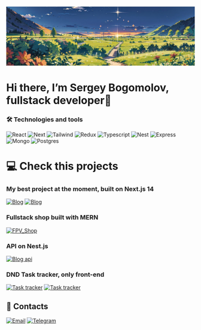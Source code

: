 ![Header](https://github.com/SergeyBogomolovv/sergeybogomolovv/blob/main/assets/bg.png?raw=true)

# Hi there, I’m Sergey Bogomolov, fullstack developer👋

### 🛠️ Technologies and tools

![React](https://img.shields.io/badge/React-grey?style=for-the-badge&logo=react)
![Next](https://img.shields.io/badge/Next.js-grey?style=for-the-badge&logo=next.js)
![Tailwind](https://img.shields.io/badge/tailwindcss-grey?style=for-the-badge&logo=tailwindcss)
![Redux](https://img.shields.io/badge/redux_toolkit-grey?style=for-the-badge&logo=redux)
![Typescript](https://img.shields.io/badge/Typescript-grey?style=for-the-badge&logo=typescript)
![Nest](https://img.shields.io/badge/nest.js-grey?style=for-the-badge&logo=nestjs)
![Express](https://img.shields.io/badge/express.js-grey?style=for-the-badge&logo=express)
![Mongo](https://img.shields.io/badge/mongo-grey?style=for-the-badge&logo=mongodb)
![Postgres](https://img.shields.io/badge/postgres-grey?style=for-the-badge&logo=postgresql)

# 💻 Check this projects

### My best project at the moment, built on Next.js 14

[![Blog](https://img.shields.io/badge/Blog-black?style=for-the-badge&logo=next.js)](https://next-blog-xhr.vercel.app/)
[![Blog](https://img.shields.io/badge/Repo-grey?style=for-the-badge&logo=github)](https://github.com/SergeyBogomolovv/next-blog)

### Fullstack shop built with MERN

[![FPV_Shop](https://img.shields.io/badge/FPV_Shop-grey?style=for-the-badge&logo=react)](https://github.com/SergeyBogomolovv/FPV-shop)

### API on Nest.js

[![Blog api](https://img.shields.io/badge/Blog_api-grey?style=for-the-badge&logo=nestjs)]()

### DND Task tracker, only front-end

[![Task tracker](https://img.shields.io/badge/Task_tracker-black?style=for-the-badge&logo=react)](https://task-tracker-iota-flax.vercel.app/%D0%9F%D0%B5%D1%80%D0%B2%D0%B0%D1%8F%20%D0%B4%D0%BE%D1%81%D0%BA%D0%B0)
[![Task tracker](https://img.shields.io/badge/Repo-grey?style=for-the-badge&logo=github)](https://github.com/SergeyBogomolovv/KanBan-TaskTracker)

## 📱 Contacts

<a href='mailto:bogomolovs693@gmail.com'>![Email](https://img.shields.io/badge/email-black?style=for-the-badge&logo=gmail)</a>
[![Telegram](https://img.shields.io/badge/Telegram-black?style=for-the-badge&logo=telegram)](https://telegram.me/grekassoq)
